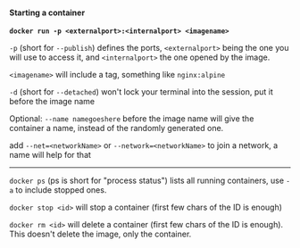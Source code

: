 #### Starting a container

**`docker run -p <externalport>:<internalport> <imagename>`**

`-p` (short for `--publish`) defines the ports, `<externalport>` being the one you will use to access it, and `<internalport>` the one opened by the image.

`<imagename>` will include a tag, something like `nginx:alpine`

`-d` (short for `--detached`) won't lock your terminal into the session, put it before the image name

Optional: `--name namegoeshere` before the image name will give the container a name, instead of the randomly generated one.

add `--net=<networkName>` or `--network=<networkName>` to join a network, a name will help for that

---

`docker ps` (ps is short for "process status") lists all running containers, use `-a` to include stopped ones.

`docker stop <id>` will stop a container (first few chars of the ID is enough)

`docker rm <id>` will delete a container (first few chars of the ID is enough).  This doesn't delete the image, only the container.